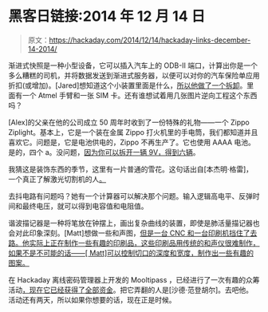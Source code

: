# 黑客日链接:2014 年 12 月 14 日

> 原文：<https://hackaday.com/2014/12/14/hackaday-links-december-14-2014/>

渐进式快照是一种小型设备，它可以插入汽车上的 ODB-II 端口，计算出你是一个多么糟糕的司机，并将数据发送到渐进式服务器，以便可以对你的汽车保险单应用折扣(或增加)。[Jared]想知道这个小装置里面是什么，[所以他做了一个拆卸](https://www.flickr.com/photos/30335052@N03/sets/72157649333682777/)。里面有一个 Atmel 手臂和一张 SIM 卡。还有谁想试着用几张图片逆向工程这个东西吗？

[Alex]的父亲在他的公司成立 50 周年时收到了一份特殊的礼物——一个 Zippo Ziplight。基本上，它是一个装在金属 Zippo 打火机里的手电筒，我们都知道并且喜欢它。问题是，它是电池供电的，Zippo 不再生产了。它也使用 AAAA 电池。是的，四个 a。没问题，[因为你可以拆开一辆 9V，得到六辆](http://www.flyinglow.ca/flyinglow/2014/09/restore-zippo-ziplight-lighter.html)。

我猜这是装饰东西的季节，这里有一片普通的雪花。这句话出自[本杰明·格雷]，一个真正了解激光切割机的人[。](http://www.phenoptix.com/)

去抖电路有问题吗？她有一个计算器可以解决那个问题。输入逻辑高电平、反弹时间和最终电压，就可以得到电容值和电阻值。

谐波描记器是一种将笔放在钟摆上，画出复杂曲线的装置，即使是肺活量描记器也会对此印象深刻。[Matt]想做一些和声图，[但是一台 CNC 和一台印刷机挡住了去路。他实际上正在制作一些有趣的印刷品，这些印刷品用传统的和声仪很难制作，如果不是不可能的话——[ Matt]可以控制切口的深度和宽度，制作出一些有趣的图案。](http://www.mattvenn.net/2014/12/12/printing-sine-waves/)

在 Hackaday 离线密码管理器上开发的 Mooltipass ，已经进行了一次有趣的众筹活动[，现在它已经获得了全部资金](https://www.indiegogo.com/projects/mooltipass-open-source-offline-password-keeper#home)。把它弄翻的人是[沙德·范登胡尔]。去吧他。活动还有两天，所以如果你想要的话，现在正是时候。